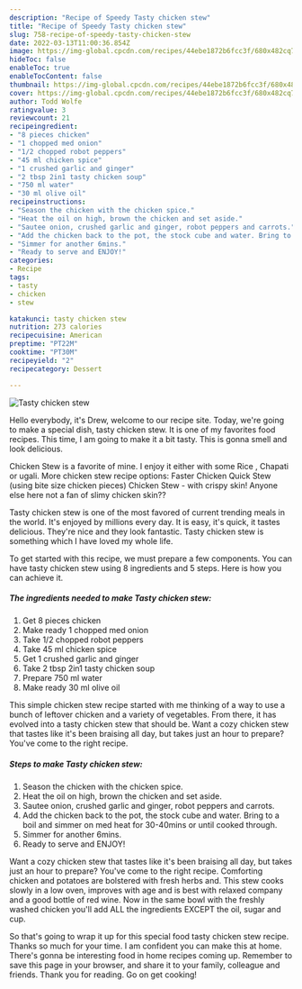 ```yaml
---
description: "Recipe of Speedy Tasty chicken stew"
title: "Recipe of Speedy Tasty chicken stew"
slug: 758-recipe-of-speedy-tasty-chicken-stew
date: 2022-03-13T11:00:36.854Z
image: https://img-global.cpcdn.com/recipes/44ebe1872b6fcc3f/680x482cq70/tasty-chicken-stew-recipe-main-photo.jpg
hideToc: false
enableToc: true
enableTocContent: false
thumbnail: https://img-global.cpcdn.com/recipes/44ebe1872b6fcc3f/680x482cq70/tasty-chicken-stew-recipe-main-photo.jpg
cover: https://img-global.cpcdn.com/recipes/44ebe1872b6fcc3f/680x482cq70/tasty-chicken-stew-recipe-main-photo.jpg
author: Todd Wolfe
ratingvalue: 3
reviewcount: 21
recipeingredient:
- "8 pieces chicken"
- "1 chopped med onion"
- "1/2 chopped robot peppers"
- "45 ml chicken spice"
- "1 crushed garlic and ginger"
- "2 tbsp 2in1 tasty chicken soup"
- "750 ml water"
- "30 ml olive oil"
recipeinstructions:
- "Season the chicken with the chicken spice."
- "Heat the oil on high, brown the chicken and set aside."
- "Sautee onion, crushed garlic and ginger, robot peppers and carrots."
- "Add the chicken back to the pot, the stock cube and water. Bring to a boil and simmer on med heat for 30-40mins or until cooked through."
- "Simmer for another 6mins."
- "Ready to serve and ENJOY!"
categories:
- Recipe
tags:
- tasty
- chicken
- stew

katakunci: tasty chicken stew 
nutrition: 273 calories
recipecuisine: American
preptime: "PT22M"
cooktime: "PT30M"
recipeyield: "2"
recipecategory: Dessert

---
```



![Tasty chicken stew](https://img-global.cpcdn.com/recipes/44ebe1872b6fcc3f/680x482cq70/tasty-chicken-stew-recipe-main-photo.jpg)

Hello everybody, it's Drew, welcome to our recipe site. Today, we're going to make a special dish, tasty chicken stew. It is one of my favorites food recipes. This time, I am going to make it a bit tasty. This is gonna smell and look delicious.

Chicken Stew is a favorite of mine. I enjoy it either with some Rice , Chapati or ugali. More chicken stew recipe options: Faster Chicken Quick Stew (using bite size chicken pieces) Chicken Stew - with crispy skin! Anyone else here not a fan of slimy chicken skin??

Tasty chicken stew is one of the most favored of current trending meals in the world. It's enjoyed by millions every day. It is easy, it's quick, it tastes delicious. They're nice and they look fantastic. Tasty chicken stew is something which I have loved my whole life.


To get started with this recipe, we must prepare a few components. You can have tasty chicken stew using 8 ingredients and 5 steps. Here is how you can achieve it.

<!--inarticleads1-->

##### The ingredients needed to make Tasty chicken stew:

1. Get 8 pieces chicken
1. Make ready 1 chopped med onion
1. Take 1/2 chopped robot peppers
1. Take 45 ml chicken spice
1. Get 1 crushed garlic and ginger
1. Take 2 tbsp 2in1 tasty chicken soup
1. Prepare 750 ml water
1. Make ready 30 ml olive oil


This simple chicken stew recipe started with me thinking of a way to use a bunch of leftover chicken and a variety of vegetables. From there, it has evolved into a tasty chicken stew that should be. Want a cozy chicken stew that tastes like it&#39;s been braising all day, but takes just an hour to prepare? You&#39;ve come to the right recipe. 

<!--inarticleads2-->

##### Steps to make Tasty chicken stew:

1. Season the chicken with the chicken spice.
1. Heat the oil on high, brown the chicken and set aside.
1. Sautee onion, crushed garlic and ginger, robot peppers and carrots.
1. Add the chicken back to the pot, the stock cube and water. Bring to a boil and simmer on med heat for 30-40mins or until cooked through.
1. Simmer for another 6mins.
1. Ready to serve and ENJOY!

Want a cozy chicken stew that tastes like it&#39;s been braising all day, but takes just an hour to prepare? You&#39;ve come to the right recipe. Comforting chicken and potatoes are bolstered with fresh herbs and. This stew cooks slowly in a low oven, improves with age and is best with relaxed company and a good bottle of red wine. Now in the same bowl with the freshly washed chicken you&#39;ll add ALL the ingredients EXCEPT the oil, sugar and cup. 

So that's going to wrap it up for this special food tasty chicken stew recipe. Thanks so much for your time. I am confident you can make this at home. There's gonna be interesting food in home recipes coming up. Remember to save this page in your browser, and share it to your family, colleague and friends. Thank you for reading. Go on get cooking!
